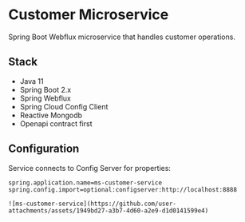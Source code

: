 # Customer Microservice

Spring Boot Webflux microservice that handles customer operations.

## Stack
- Java 11
- Spring Boot 2.x
- Spring Webflux
- Spring Cloud Config Client
- Reactive Mongodb
- Openapi contract first

## Configuration
Service connects to Config Server for properties:
```properties
spring.application.name=ms-customer-service
spring.config.import=optional:configserver:http://localhost:8888

![ms-customer-service](https://github.com/user-attachments/assets/1949bd27-a3b7-4d60-a2e9-d1d0141599e4)
